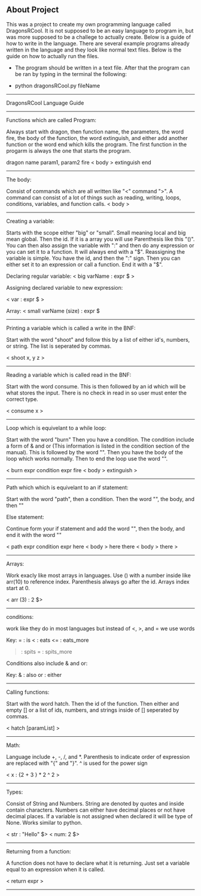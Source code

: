 ## About Project
This was a project to create my own programming language called DragonsRCool. It is not supposed to be an easy language to program in, but was more supposed to be a challege to actually create. Below is a guide of how to write in the language. There are several example programs already written in the language and they look like normal text files. Below is the guide on how to actually run the files.

- The program should be written in a text file. After that the program can be ran by typing in the terminal the following:

- python dragonsRCool.py fileName

____________________________________________________________________________________________________________________________________________________________________________________

DragonsRCool Language Guide
____________________________________________________________________________________________________________________________________________________________________________________
Functions which are called Program:

Always start with dragon, then function name, the parameters, the word fire, the body of the function, the word extinguish, and either add another function or the word end which kills the program. The first function in the progarm is always the one that starts the program.

dragon name param1, param2 fire
< body >
extinguish
end

____________________________________________________________________________________________________________________________________________________________________________________
The body:

Consist of commands which are all written like "<" command ">". A command can consist of a lot of things such as reading, writing, loops, conditions, variables, and function calls.
< body >

____________________________________________________________________________________________________________________________________________________________________________________
Creating a variable:

Starts with the scope either "big" or "small". Small meaning local and big mean global. Then the id. If it is a array you will use Parenthesis like this "()". You can then
also assign the variable with ":" and then do any expression or you can set it to a function. It will always end with a "$". Reassigning the variable is simple. You have the id,
and then the ":" sign. Then you can either set it to an expression or call a function. End it with a "$".

Declaring regular variable:
< big varName : expr $ >

Assigning declared variable to new expression:

< var : expr $ >

Array:
< small varName (size) :  expr  $
____________________________________________________________________________________________________________________________________________________________________________________
Printing a variable which is called a write in the BNF:

Start with the word "shoot" and follow this by a list of either id's, numbers, or string. The list is seperated by commas.

< shoot x, y z >

____________________________________________________________________________________________________________________________________________________________________________________
Reading a variable which is called read in the BNF:

Start with the word consume. This is then followed by an id which will be what stores the input. There is no check in read in so user must enter the correct type.

< consume x >

____________________________________________________________________________________________________________________________________________________________________________________
Loop which is equivelant to a while loop:

Start with the word "burn" Then you have a condition. The condition include a form of & and or (This information is listed in the condition section of the manual). This is followed by the word "<fire>". Then you have the body of the loop which works normally. Then to end the loop use the word "<extinguish>".

< burn expr condition expr fire < body > extinguish >

____________________________________________________________________________________________________________________________________________________________________________________
Path which which is equivelant to an if statement:

Start with the word "path", then a condition. Then the word "<here>", the body, and then "<here>"

Else statement:

Continue form your if statement and add the word "<there>", then the body, and end it with the word "<there>"

< path expr condition expr here
< body >
here
there
< body > 
there >

____________________________________________________________________________________________________________________________________________________________________________________
Arrays:

Work exacly like most arrays in languages. Use () with a number inside like arr(10) to reference index. Parenthesis always go after the id. Arrays index start at 0.

< arr (3) : 2 $>

____________________________________________________________________________________________________________________________________________________________________________________
conditions:

work like they do in most languages but instead of <, >, and = we use words

Key:
= : is
< : eats
<= : eats_more
> : spits
>= : spits_more

Conditions also include & and or:

Key:
& : also
or : either

____________________________________________________________________________________________________________________________________________________________________________________
Calling functions:

Start with the word hatch. Then the id of the function. Then either and empty [] or a list of ids, numbers, and strings inside of [] seperated by commas.

< hatch [paramList] >

____________________________________________________________________________________________________________________________________________________________________________________
Math:

Language include +, -, /, and *. Parenthesis to indicate order of expression are replaced with "{" and "}". ^ is used for the power sign

< x : {2 + 3 } * 2 ^ 2 >

____________________________________________________________________________________________________________________________________________________________________________________
Types:

Consist of String and Numbers. String are denoted by quotes and inside contain characters. Numbers can either have decimal places or not have decimal places. If a variable is not assigned when declared it will be type of None. Works similar to python.

< str : "Hello" $>
< num: 2 $>
____________________________________________________________________________________________________________________________________________________________________________________
Returning from a function:

A function does not have to declare what it is returning. Just set a variable equal to an expression when it is called.

< return expr >

____________________________________________________________________________________________________________________________________________________________________________________

